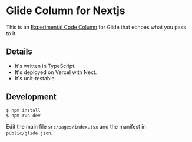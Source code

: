 # Glide Column for Nextjs

This is an [Experimental Code Column](https://docs.glideapps.com/all/reference/data-editor/computed-columns/experimental-code-column) for Glide that echoes what you pass to it.

## Details

- It's written in TypeScript.
- It's deployed on Vercel with Next.
- It's unit-testable.

## Development

```
$ npm install
$ npm run dev
```

Edit the main file `src/pages/index.tsx` and the manifest in `public/glide.json`.

